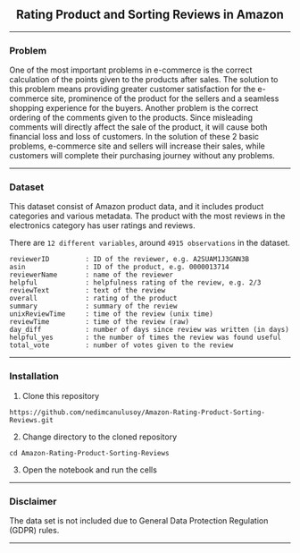 <div style="font-style: bold; text-align: center;" markdown="1">

## Rating Product and Sorting Reviews in Amazon

</div>

---

### Problem

One of the most important problems in e-commerce is the correct calculation of the points given to the products after 
sales. The solution to this problem means providing greater customer satisfaction for the e-commerce site, prominence 
of the product for the sellers and a seamless shopping experience for the buyers. Another problem is the correct 
ordering of the comments given to the products. Since misleading comments will directly affect the sale of the product,
it will cause both financial loss and loss of customers. In the solution of these 2 basic problems, e-commerce site and
sellers will increase their sales, while customers will complete their purchasing journey without any problems.

---

### Dataset
This dataset consist of Amazon product data, and it includes product categories and various metadata. The product with 
the most reviews in the electronics category has user ratings and reviews.

There are `12 different variables`, around `4915 observations` in the dataset.

    reviewerID         : ID of the reviewer, e.g. A2SUAM1J3GNN3B
    asin               : ID of the product, e.g. 0000013714
    reviewerName       : name of the reviewer
    helpful            : helpfulness rating of the review, e.g. 2/3
    reviewText         : text of the review
    overall            : rating of the product
    summary            : summary of the review
    unixReviewTime     : time of the review (unix time)
    reviewTime         : time of the review (raw)
    day_diff           : number of days since review was written (in days)
    helpful_yes        : the number of times the review was found useful
    total_vote         : number of votes given to the review

---

### Installation
1. Clone this repository

```
https://github.com/nedimcanulusoy/Amazon-Rating-Product-Sorting-Reviews.git
```

2. Change directory to the cloned repository

```
cd Amazon-Rating-Product-Sorting-Reviews
```

3. Open the notebook and run the cells

---

### Disclaimer

The data set is not included due to General Data Protection Regulation (GDPR) rules.

---